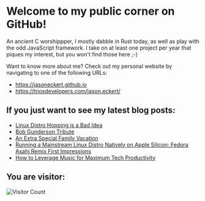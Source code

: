 # Welcome to my public corner on GitHub! 
An ancient C worshippper, I mostly dabble in Rust today, as well as play with the odd JavaScript framework.
I take on at least one project per year that piques my interest, but you won't find those here ;-)

Want to know more about me? Check out my personal website by navigating to one of the following URLs:
- https://jasoneckert.github.io
- https://triosdevelopers.com/jason.eckert/

## If you just want to see my latest blog posts:
<!-- BLOG-POST-LIST:START -->
- [Linux Distro Hopping is a Bad Idea](https://jasoneckert.github.io/myblog/distro-hopping/)
- [Bob Gunderson Tribute](https://jasoneckert.github.io/myblog/bob-gunderson/)
- [An Extra Special Family Vacation](https://jasoneckert.github.io/myblog/special-vacation/)
- [Running a Mainstream Linux Distro Natively on Apple Silicon: Fedora Asahi Remix First Impressions](https://jasoneckert.github.io/myblog/fedora-asahi-remix/)
- [How to Leverage Music for Maximum Tech Productivity](https://jasoneckert.github.io/myblog/leveraging-music-for-tech-productivity/)
<!-- BLOG-POST-LIST:END -->

<!--
**jasoneckert/jasoneckert** is a ✨ _special_ ✨ repository because its `README.md` (this file) appears on your GitHub profile.

Here are some ideas to get you started:

- 🔭 I’m currently working on ...
- 🌱 I’m currently learning ...
- 👯 I’m looking to collaborate on ...
- 🤔 I’m looking for help with ...
- 💬 Ask me about ...
- 📫 How to reach me: ...
- 😄 Pronouns: ...
- ⚡ Fun fact: ...
-->
## You are visitor: 
![Visitor Count](https://profile-counter.glitch.me/jasoneckert/count.svg)
